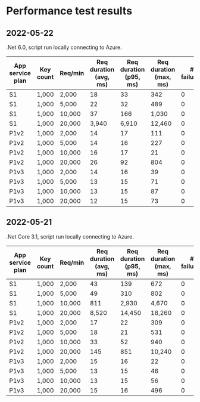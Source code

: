 # Performance test results

## 2022-05-22

.Net 6.0, script run locally connecting to Azure.

| App service plan | Key count | Req/min | Req duration (avg, ms) | Req duration (p95, ms) | Req duration (max, ms) | # failures |
| ---------------- | --------- | ------- | ---------------------- | ---------------------- | ---------------------- | ---------- |
| S1               | 1,000     | 2,000   | 18                     | 33                     | 342                    | 0          |
| S1               | 1,000     | 5,000   | 22                     | 32                     | 489                    | 0          |
| S1               | 1,000     | 10,000  | 37                     | 166                    | 1,030                  | 0          |
| S1               | 1,000     | 20,000  | 3,940                  | 6,910                  | 12,460                 | 0          |
| P1v2             | 1,000     | 2,000   | 14                     | 17                     | 111                    | 0          |
| P1v2             | 1,000     | 5,000   | 14                     | 16                     | 227                    | 0          |
| P1v2             | 1,000     | 10,000  | 16                     | 17                     | 21                     | 0          |
| P1v2             | 1,000     | 20,000  | 26                     | 92                     | 804                    | 0          |
| P1v3             | 1,000     | 2,000   | 14                     | 16                     | 39                     | 0          |
| P1v3             | 1,000     | 5,000   | 13                     | 15                     | 71                     | 0          |
| P1v3             | 1,000     | 10,000  | 13                     | 15                     | 87                     | 0          |
| P1v3             | 1,000     | 20,000  | 12                     | 15                     | 73                     | 0          |

## 2022-05-21

.Net Core 3.1, script run locally connecting to Azure.

| App service plan | Key count | Req/min | Req duration (avg, ms) | Req duration (p95, ms) | Req duration (max, ms) | # failures |
| ---------------- | --------- | ------- | ---------------------- | ---------------------- | ---------------------- | ---------- |
| S1               | 1,000     | 2,000   | 43                     | 139                    | 672                    | 0          |
| S1               | 1,000     | 5,000   | 49                     | 310                    | 802                    | 0          |
| S1               | 1,000     | 10,000  | 811                    | 2,930                  | 4,670                  | 0          |
| S1               | 1,000     | 20,000  | 8,520                  | 14,450                 | 18,260                 | 0          |
| P1v2             | 1,000     | 2,000   | 17                     | 22                     | 309                    | 0          |
| P1v2             | 1,000     | 5,000   | 18                     | 21                     | 531                    | 0          |
| P1v2             | 1,000     | 10,000  | 33                     | 52                     | 940                    | 0          |
| P1v2             | 1,000     | 20,000  | 145                    | 851                    | 10,240                 | 0          |
| P1v3             | 1,000     | 2,000   | 15                     | 16                     | 22                     | 0          |
| P1v3             | 1,000     | 5,000   | 13                     | 15                     | 46                     | 0          |
| P1v3             | 1,000     | 10,000  | 13                     | 15                     | 56                     | 0          |
| P1v3             | 1,000     | 20,000  | 15                     | 16                     | 496                    | 0          |
